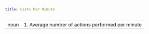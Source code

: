 ```yaml
---
title: Casts Per Minute
---
```

| | |
| --- | --- |
| noun | 1.  	Average number of actions performed per minute	|
